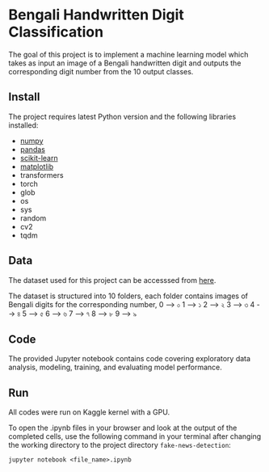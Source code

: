 # Bengali Handwritten Digit Classification

The goal of this project is to implement a machine learning model which takes as input an image of a Bengali handwritten digit and outputs the corresponding digit number from the 10 output classes.


## Install

The project requires latest Python version and the following libraries installed:   
  - [numpy](https://numpy.org/)
  - [pandas](https://pandas.pydata.org/)
  - [scikit-learn](https://scikit-learn.org/stable/)
  - [matplotlib](https://matplotlib.org/)
  - transformers
  - torch
  - glob
  - os
  - sys
  - random
  - cv2
  - tqdm


## Data

The dataset used for this project can be accesssed from [here](https://www.kaggle.com/datasets/wchowdhu/bengali-digits).

The dataset is structured into 10 folders, each folder contains images of Bengali digits for the corresponding number,
0 --> ০
1 --> ১
2 --> ২
3 --> ৩
4 --> ৪
5 --> ৫
6 --> ৬
7 --> ৭
8 --> ৮
9 --> ৯


## Code

The provided Jupyter notebook contains code covering exploratory data analysis, modeling, training, and evaluating model performance.


## Run

All codes were run on Kaggle kernel with a GPU.

To open the .ipynb files in your browser and look at the output of the completed cells, use the following command in your terminal after changing the working directory to the project directory `fake-news-detection`:
```
jupyter notebook <file_name>.ipynb
```
